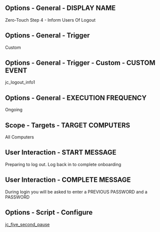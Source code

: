 ## Options - General - DISPLAY NAME

Zero-Touch Step 4 - Inform Users Of Logout

## Options - General - Trigger

Custom

## Options - General - Trigger - Custom - CUSTOM EVENT

jc_logout_info1

## Options - General - EXECUTION FREQUENCY

Ongoing

## Scope - Targets - TARGET COMPUTERS

All Computers

## User Interaction - START MESSAGE

Preparing to log out. Log back in to complete onboarding

## User Interaction - COMPLETE MESSAGE

During login you will be asked to enter a PREVIOUS PASSWORD and a PASSWORD

## Options - Script - Configure

[jc_five_second_pause](https://github.com/TheJumpCloud/support/blob/master/zero-touch/Jamf%20Pro/scripts/jc_five_second_pause.md)
